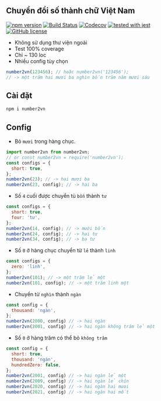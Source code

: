 ## Chuyển đổi số thành chữ Việt Nam
[![npm version](http://img.shields.io/npm/v/number2vn.svg?style=flat-square)](https://npmjs.org/package/number2vn)
[![Build Status](https://travis-ci.org/thanhngch/number2vn.svg?branch=main)](https://travis-ci.org/thanhngch/number2vn)
[![Codecov](https://img.shields.io/codecov/c/github/thanhngch/number2vn.svg?style=flat-square)](https://codecov.io/gh/thanhngch/number2vn)
[![tested with jest](https://img.shields.io/badge/tested_with-jest-99424f.svg)](https://github.com/facebook/jest)
[![GitHub license](https://img.shields.io/github/license/thanhngch/number2vn.svg)](https://github.com/thanhngch/number2vn/blob/master/LICENCE)
- Không sử dụng thư viện ngoài
- Test 100% coverage
- Chỉ ~ 130 loc
- Nhiều config tùy chọn

```js
number2vn(123456); // hoặc number2vn('123456');
// -> một trăm hai mươi ba nghìn bốn trăm năm mươi sáu
```
## Cài đặt

```bash
npm i number2vn
```

## Config

- Bỏ `mươi` trong hàng chục.

```js
import number2vn from number2vn;
// or const number2vn = require('number2vn');
const configs = {
  short: true,
};
number2vn(23); // -> hai mươi ba
number2vn(23, config); // -> hai ba
```

- Số `4` cuối được chuyển tù `bốn` thành `tư`
```js
const configs = {
  short: true,
  four: 'tư',
};
number2vn(14, config); // -> mười bốn
number2vn(24, config); // -> hai tư
number2vn(34, config); // -> ba tư
```

- Số `0` ở hàng chục chuyển từ `lẻ` thành `linh`
```js
const configs = {
  zero: 'linh',
};
number2vn(101); // -> một trăm lẻ một
number2vn(101, config); // -> một trăm linh một
```

- Chuyển từ `nghìn` thành `ngàn`
```js
const config = {
  thousand: 'ngàn',
};
number2vn(2000, config) // -> hai ngàn
number2vn(2001, config) // -> hai ngàn không trăm lẻ một
```

- Số `0` ở hàng trăm có thể bỏ `không trăm`
```js
const config = {
  short: true,
  thousand: 'ngàn',
  hundredZero: false,
};
number2vn(2001, config) // -> hai ngàn lẻ một
number2vn(2009, config) // -> hai ngàn lẻ chín
number2vn(2020, config) // -> hai ngàn hai mươi
number2vn(2021, config) // -> hai ngàn hai mốt
```